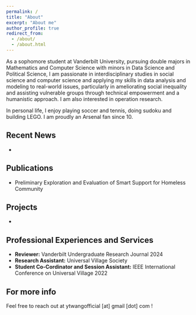 ```yaml
---
permalink: /
title: "About"
excerpt: "About me"
author_profile: true
redirect_from: 
  - /about/
  - /about.html
---
```


As a sophomore student at Vanderbilt University, pursuing double majors in Mathematics and Computer Science with minors in Data Science and Political Science, I am passionate in interdisciplinary studies in social science and computer science and applying my skills in data analysis and modeling to real-world issues, particularly in ameliorating social inequality and assisting vulnerable groups through technical empowerment and a humanistic approach. I am also interested in operation research.

In personal life, I enjoy playing soccer and tennis, doing sudoku and building LEGO. I am proudly an Arsenal fan since 10.



Recent News
------
* 


Publications
------
* Preliminary Exploration and Evaluation of Smart Support for Homeless Community


Projects
------
* 


Professional Experiences and Services
------
* **Reviewer:** Vanderbilt Undergraduate Research Journal 2024
* **Research Assistant:** Universal Village Society
* **Student Co-Cordinator and Session Assistant:** IEEE International Conference on Universal Village 2022


For more info
------
Feel free to reach out at ytwangofficial [at] gmail [dot] com !
